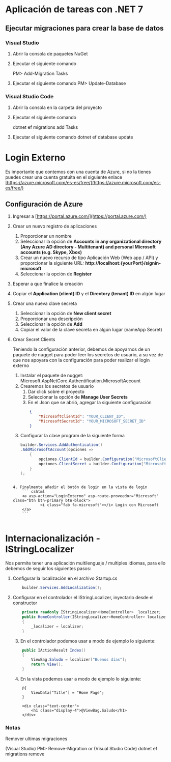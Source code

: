 ﻿
# Aplicación de tareas con .NET 7


## Ejecutar migraciones para crear la base de datos

### Visual Studio 
1. Abrir la consola de paquetes NuGet 

2. Ejecutar el siguiente comando

	PM> Add-Migration Tasks

3. Ejecutar el siguiente comando
	PM> Update-Database

### Visual Studio Code
1. Abrir la consola en la carpeta del proyecto
 
2. Ejecutar el siguiente comando

	dotnet ef migrations add Tasks

3. Ejecutar el siguiente comando
	dotnet ef database update



# Login Externo

Es importante que contemos con una cuenta de Azure, si no la tienes puedes crear una cuenta gratuita en el siguiente enlace [https://azure.microsoft.com/es-es/free/](https://azure.microsoft.com/es-es/free/)

## Configuración de Azure

1. Ingresar a [https://portal.azure.com/](https://portal.azure.com/)
2. Crear un nuevo registro de aplicaciones
	
	1. Proporcionar un nombre
	2. Seleccionar la opción de **Accounts in any organizational directory (Any Azure AD directory - Multitenant) and personal Microsoft accounts (e.g. Skype, Xbox)**
	3. Crear un nuevo recurso de tipo Aplicación Web (Web app / API) y proporcionar la siguiente URL: **http://localhost:{yourPort}/signin-microsoft**
	3. Seleccionar la opción de **Register**
	
3. Esperar a que finalice la creación

4. Copiar el **Application (client) ID** y el **Directory (tenant) ID** en algún lugar

5. Crear una nueva clave secreta

	1. Seleccionar la opción de **New client secret**
	2. Proporcionar una descripción
	3. Seleccionar la opción de **Add**
	4. Copiar el valor de la clave secreta en algún lugar (nameApp Secret)

6. Crear Secret Clients

	Teniendo la configuración anterior, debemos de apoyarnos de un paquete de nugget para poder leer los secretos de usuario,
	a su vez de que nos apoyara con la configuración para poder realizar el login externo

	1. Instalar el paquete de nugget: Microsoft.AspNetCore.Authentification.MicrosoftAccount
	2. Crearemos los secretos de usuario
		1. Dar click sobre el proyecto
		2. Seleccionar la opción de **Manage User Secrets**
		3. En el Json que se abrió, agregar la siguiente configuración
		``` json
			{
				"MicrosoftClientId": "YOUR_CLIENT_ID",
				"MicrosoftSecretId": "YOUR_MICROSOFT_SECRET_ID"
			}
		```
	3. Configurar la clase program de la siguiente forma
		``` csharp
		builder.Services.AddAuthentication()
		.AddMicrosoftAccount(opciones =>
			{
				opciones.ClientId = builder.Configuration["MicrosoftClientId"];
				opciones.ClientSecret = builder.Configuration["MicrosoftSecretId"];
			}
		);
	```
	
	4. Finalmente añadir el botón de login en la vista de login
		``` cshtml
		<a asp-action="LoginExterno" asp-route-proveedor="Microsoft" class="btn btn-primary btn-block">
                <i class="fab fa-microsoft"></i> Login con Microsoft
        </a>
		```
	

# Internacionalización - IStringLocalizer

Nos permite tener una aplicación multilenguaje / multiples idiomas, para ello debemos de seguir los siguientes pasos:

1. Configurar la localización en el archivo Startup.cs
	``` csharp
		builder.Services.AddLocalization();
	```
2. Configurar en el controlador el IStringLocalizer, inyectarlo desde el constructor

	``` csharp
		private readonly IStringLocalizer<HomeController> _localizer;
		public HomeController(IStringLocalizer<HomeController> localizer)
		{
			_localizer = localizer;
		}
	```

	3. En el controlador podemos usar a modo de ejemplo lo siguiente:
	``` csharp
		public IActionResult Index()
        {
            ViewBag.Saludo = localizer["Buenos días"];
            return View();
        }
	```

	4. En la vista podemos usar a modo de ejemplo lo siguiente:
	``` cshtml
		@{
			ViewData["Title"] = "Home Page";
		}

		<div class="text-center">
			<h1 class="display-4">@ViewBag.Saludo</h1>
		</div>
	```
	

 
	


### Notas

Remover ultimas migraciones 

(Visual Studio)
PM> Remove-Migration
or
(Visual Studio Code)
dotnet ef migrations remove